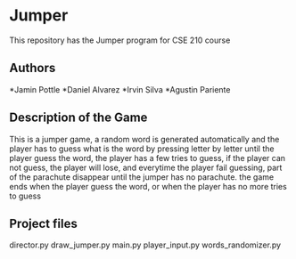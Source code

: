 # Jumper
This repository has the Jumper program for CSE 210 course

## Authors

*Jamin Pottle
*Daniel Alvarez
*Irvin Silva
*Agustin Pariente



## Description of the Game

This is a jumper game, a random word is generated automatically and the player has to guess what is the word by pressing letter by letter until the player guess the word, the player has a few tries to guess, if the player can not guess, the player will lose, and everytime the player fail guessing, part of the parachute disappear until the jumper has no parachute. the game ends when the player guess the word, or when the player has no more tries to guess



## Project files
  
  director.py
  draw_jumper.py
  main.py
  player_input.py
  words_randomizer.py

